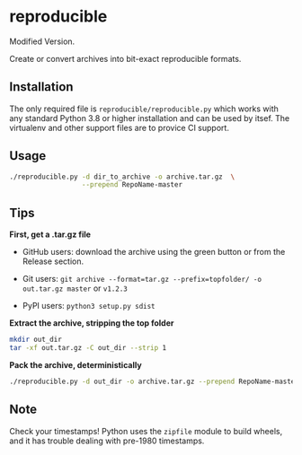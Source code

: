 # reproducible

Modified Version.

Create or convert archives into bit-exact reproducible formats.

## Installation

The only required file is `reproducible/reproducible.py` which works with any standard Python 3.8 or higher
installation and can be used by itsef. The virtualenv and other support files are to provice CI support.

## Usage
```bash
./reproducible.py -d dir_to_archive -o archive.tar.gz  \
                  --prepend RepoName-master
```

## Tips
**First, get a .tar.gz file**

- GitHub users: download the archive using the green button or from the Release section.

- Git users: `git archive --format=tar.gz --prefix=topfolder/ -o out.tar.gz master` or `v1.2.3`

- PyPI users: `python3 setup.py sdist`

**Extract the archive, stripping the top folder**

```bash
mkdir out_dir
tar -xf out.tar.gz -C out_dir --strip 1
```

**Pack the archive, deterministically**

```bash
./reproducible.py -d out_dir -o archive.tar.gz --prepend RepoName-master
```

## Note
Check your timestamps! Python uses the `zipfile` module to build wheels, and it has trouble dealing with pre-1980 timestamps.
